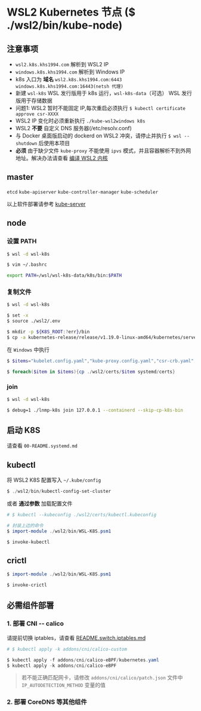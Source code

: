 # WSL2 Kubernetes 节点 ($ ./wsl2/bin/kube-node)

## 注意事项

* `wsl2.k8s.khs1994.com` 解析到 WSL2 IP
* `windows.k8s.khs1994.com` 解析到 Windows IP
* k8s 入口为 **域名** `wsl2.k8s.khs1994.com:6443` `windows.k8s.khs1994.com:16443(netsh 代理)`
* 新建 `wsl-k8s` WSL 发行版用于 k8s 运行，`wsl-k8s-data`（可选） WSL 发行版用于存储数据
* 问题1: WSL2 暂时不能固定 IP,每次重启必须执行 `$ kubectl certificate approve csr-XXXX`
* WSL2 IP 变化时必须重新执行 `./kube-wsl2windows k8s`
* WSL2 **不要** 自定义 DNS 服务器(/etc/resolv.conf)
* 与 Docker 桌面版启动的 dockerd on WSL2 冲突，请停止并执行 `$ wsl --shutdown` 后使用本项目
* **必须** 由于缺少文件 `kube-proxy` 不能使用 `ipvs` 模式，并且容器解析不到外网地址。解决办法请查看 [编译 WSL2 内核](README.KERNEL.md)

## master

`etcd` `kube-apiserver` `kube-controller-manager` `kube-scheduler`

以上软件部署请参考 [kube-server](00-README.SERVER.md)

## node

### 设置 PATH

```bash
$ wsl -d wsl-k8s

$ vim ~/.bashrc

export PATH=/wsl/wsl-k8s-data/k8s/bin:$PATH
```

### 复制文件

```bash
$ wsl -d wsl-k8s

$ set -x
$ source ./wsl2/.env

$ mkdir -p ${K8S_ROOT:?err}/bin
$ cp -a kubernetes-release/release/v1.19.0-linux-amd64/kubernetes/server/bin/{kube-proxy,kubectl,kubelet,kubeadm,mounter} ${K8S_ROOT:?err}/bin
```

在 `Windows` 中执行

```powershell
$ $items="kubelet.config.yaml","kube-proxy.config.yaml","csr-crb.yaml","kubectl.kubeconfig","kube-proxy.kubeconfig","etcd-client.pem","etcd-client-key.pem","ca.pem","ca-key.pem"

$ foreach($item in $items){cp ./wsl2/certs/$item systemd/certs}
```

### join

```bash
$ wsl -d wsl-k8s

$ debug=1 ./lnmp-k8s join 127.0.0.1 --containerd --skip-cp-k8s-bin
```

## 启动 K8S

请查看 `00-README.systemd.md`

## kubectl

将 WSL2 K8S 配置写入 `~/.kube/config`

```powershell
$ ./wsl2/bin/kubectl-config-set-cluster
```

或者 **通过参数** 加载配置文件

```powershell
# $ kubectl --kubeconfig ./wsl2/certs/kubectl.kubeconfig

# 封装上边的命令
$ import-module ./wsl2/bin/WSL-K8S.psm1

$ invoke-kubectl
```

## crictl

```powershell
$ import-module ./wsl2/bin/WSL-K8S.psm1

$ invoke-crictl
```

## 必需组件部署

### 1. 部署 CNI -- calico

请提前切换 iptables，请查看 [README.switch.iptables.md](README.switch.iptables.md)

```powershell
# $ kubectl apply -k addons/cni/calico-custom

$ kubectl apply -f addons/cni/calico-eBPF/kubernetes.yaml
$ kubectl apply -k addons/cni/calico-eBPF
```

> 若不能正确匹配网卡，请修改 `addons/cni/calico/patch.json` 文件中 `IP_AUTODETECTION_METHOD` 变量的值

### 2. 部署 CoreDNS 等其他组件
